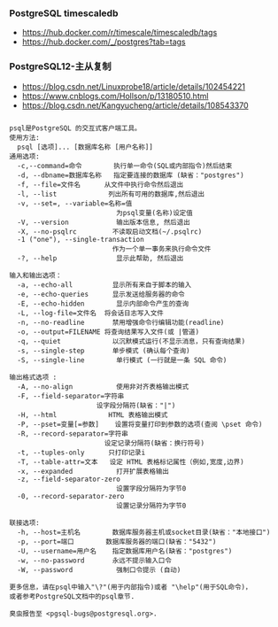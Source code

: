 
### PostgreSQL timescaledb
- https://hub.docker.com/r/timescale/timescaledb/tags
- https://hub.docker.com/_/postgres?tab=tags


### PostgreSQL12-主从复制
- https://blog.csdn.net/Linuxprobe18/article/details/102454221
- https://www.cnblogs.com/Hollson/p/13180510.html
- https://blog.csdn.net/Kangyucheng/article/details/108543370


###
```text
psql是PostgreSQL 的交互式客户端工具。
使用方法:
  psql [选项]... [数据库名称 [用户名称]]
通用选项:
  -c,--command=命令        执行单一命令(SQL或内部指令)然后结束
  -d, --dbname=数据库名称   指定要连接的数据库 (缺省："postgres")
  -f, --file=文件名      从文件中执行命令然后退出
  -l, --list             列出所有可用的数据库,然后退出
  -v, --set=, --variable=名称=值
                           为psql变量(名称)设定值
  -V, --version            输出版本信息, 然后退出
  -X, --no-psqlrc         不读取启动文档(~/.psqlrc)
  -1 ("one"), --single-transaction
                          作为一个单一事务来执行命令文件
  -?, --help               显示此帮助, 然后退出

输入和输出选项：
  -a, --echo-all          显示所有来自于脚本的输入
  -e, --echo-queries      显示发送给服务器的命令
  -E, --echo-hidden        显示内部命令产生的查询
  -L, --log-file=文件名  将会话日志写入文件
  -n, --no-readline       禁用增强命令行编辑功能(readline)
  -o, --output=FILENAME 将查询结果写入文件(或 |管道)
  -q, --quiet             以沉默模式运行(不显示消息，只有查询结果)
  -s, --single-step       单步模式 (确认每个查询)
  -S, --single-line        单行模式 (一行就是一条 SQL 命令)

输出格式选项 :
  -A, --no-align           使用非对齐表格输出模式
  -F, --field-separator=字符串
                      设字段分隔符(缺省："|")
  -H, --html             HTML 表格输出模式
  -P, --pset=变量[=参数]    设置将变量打印到参数的选项(查阅 \pset 命令)
  -R, --record-separator=字符串
                        设定记录分隔符(缺省：换行符号)
  -t, --tuples-only      只打印记录i
  -T, --table-attr=文本   设定 HTML 表格标记属性（例如,宽度,边界)
  -x, --expanded           打开扩展表格输出
  -z, --field-separator-zero
                           设置字段分隔符为字节0
  -0, --record-separator-zero
                           设置记录分隔符为字节0

联接选项:
  -h, --host=主机名        数据库服务器主机或socket目录(缺省："本地接口")
  -p, --port=端口        数据库服务器的端口(缺省："5432")
  -U, --username=用户名    指定数据库用户名(缺省："postgres")
  -w, --no-password       永远不提示输入口令
  -W, --password           强制口令提示 (自动)

更多信息，请在psql中输入"\?"(用于内部指令)或者 "\help"(用于SQL命令)，
或者参考PostgreSQL文档中的psql章节.

臭虫报告至 <pgsql-bugs@postgresql.org>.
```
